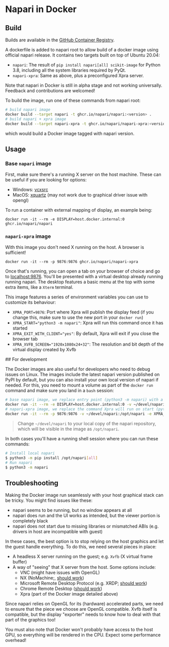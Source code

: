 # Napari in Docker

## Build

Builds are available in the [GitHub Container Registry](https://github.com/orgs/napari/packages).

A dockerfile is added to napari root to allow build of a docker image using official napari release.
It contains two targets built on top of Ubuntu 20.04:

* `napari`: The result of `pip install napari[all] scikit-image` for Python 3.8, including all the system libraries required by PyQt.
* `napari-xpra`: Same as above, plus a preconfigured Xpra server.

Note that napari in Docker is still in alpha stage and not working universally. Feedback and contributions are welcomed!

To build the image, run one of these commands from napari root:

```bash
# build napari image
docker build --target napari -t ghcr.io/napari/napari:<version> .
# build napari + xpra image
docker build --target napari-xpra -t ghcr.io/napari/napari-xpra:<version> .
```

which would build a Docker image tagged with napari version.

## Usage

### Base `napari` image

First, make sure there's a running X server on the host machine.
These can be useful if you are looking for options:
* Windows: [vcxsrc](https://sourceforge.net/projects/vcxsrv/)
* MacOS: [xquartz](https://www.xquartz.org/) (may not work due to graphical driver issue with opengl)

To run a container with external mapping of display, an example being:

```
docker run -it --rm -e DISPLAY=host.docker.internal:0 ghcr.io/napari/napari
```

### `napari-xpra` image

With this image you don't need X running on the host. A browser is sufficient!

```
docker run -it --rm -p 9876:9876 ghcr.io/napari/napari-xpra
```

Once that's running, you can open a tab on your browser of choice and go to [localhost:9876](http://localhost:9876).
You'll be presented with a virtual desktop already running running napari.
The desktop features a basic menu at the top with some extra items, like a `Xterm` terminal.

This image features a series of environment variables you can use to customize its behaviour:

* `XPRA_PORT=9876`: Port where Xpra will publish the display feed (if you change this, make sure to use the new port in your  `docker run`)
* `XPRA_START="python3 -m napari"`: Xpra will run this command once it has started
* `XPRA_EXIT_WITH_CLIENT="yes"`: By default, Xpra will exit if you close the browser tab
* `XPRA_XVFB_SCREEN="1920x1080x24+32"`: The resolution and bit depth of the virtual display created by Xvfb

## For development

The Docker images are also useful for developers who need to debug issues on Linux.
The images include the latest napari version published on PyPI by default, but you can also install your own local version of napari if needed.
For this, you need to mount a volume as part of the `docker run` command and make sure you land in a `bash` session:

```bash
# base napari image, we replace entry point (python3 -m napari) with a bash session
docker run -it --rm -e DISPLAY=host.docker.internal:0 -v ~/devel/napari:/opt/napari --entrypoint /bin/bash ghcr.io/napari/napari
# napari-xpra image, we replace the command Xpra will run on start (python3 -m napari) to a bash session running on xterm
docker run -it --rm -p 9876:9876 -v ~/devel/napari:/opt/napari -e XPRA_START=xterm ghcr.io/napari/napari-xpra
```

> Change `~/devel/napari` to your local copy of the napari repository, which will be visible in the image as `/opt/napari`.

In both cases you'll have a running shell session where you can run these commands:

```bash
# Install local napari
$ python3 -m pip install /opt/napari[all]
# Run napari
$ python3 -m napari
```

## Troubleshooting

Making the Docker image run seamlessly with your host graphical stack can be tricky.
You might find issues like these:

* napari seems to be running, but no window appears at all
* napari does run and the UI works as intended, but the viewer portion is completely black
* napari does not start due to missing libraries or mismatched ABIs (e.g. drivers in host are incompatible with guest)

In these cases, the best option is to stop relying on the host graphics and let the guest handle
everything. To do this, we need several pieces in place:

* A headless X server running on the guest; e.g. `Xvfb` (X virtual frame buffer)
* A way of "seeing" that X server from the host. Some options include:
    * VNC (might have issues with OpenGL)
    * NX (NoMachine;, [should work](https://github.com/napari/napari/issues/886#issuecomment-873178682))
    * Microsoft Remote Desktop Protocol (e.g. XRDP; [should work](https://github.com/napari/napari/issues/886#issuecomment-875959941))
    * Chrome Remote Desktop ([should work](https://github.com/napari/napari/issues/886#issue-551159225))
    * Xpra (part of the Docker image detailed above)

Since napari relies on OpenGL for its (hardware) accelerated parts, we need to ensure that the piece we choose are OpenGL compatible.
Xvfb itself is compatible, but the display "exporter" needs to know how to deal with that part of the graphics too!

You must also note that Docker won't probably have access to the host GPU, so everything will be rendered in the CPU.
Expect some performance overhead!
